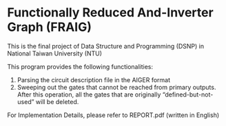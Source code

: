 # Functionally Reduced And-Inverter Graph (FRAIG)
This is the final project of Data Structure and Programming (DSNP) in National Taiwan University (NTU)


This program provides the following functionalities:
1.  Parsing the circuit description file in the AIGER format
2.  Sweeping out the gates that cannot be reached from primary outputs. After this operation, all the gates that are       originally “defined-but-not-used” will be deleted.









For Implementation Details, please refer to REPORT.pdf (written in English)